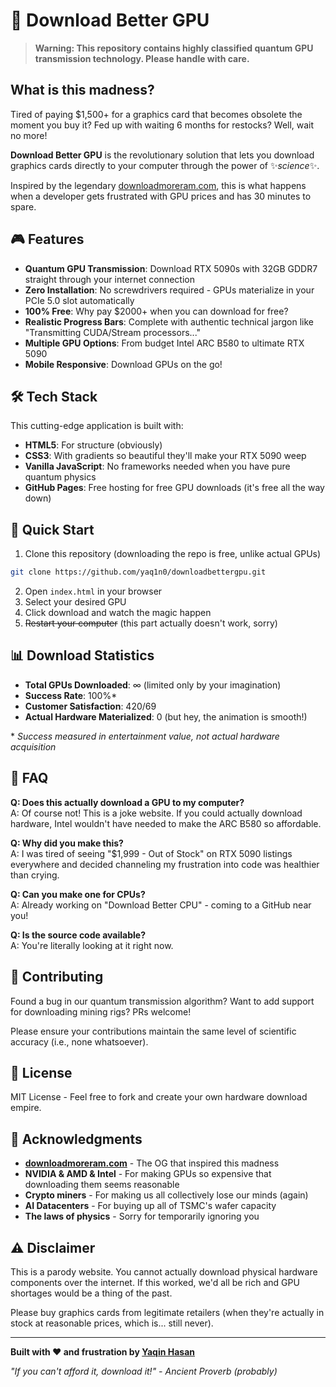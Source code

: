 # 🚀 Download Better GPU

> **Warning: This repository contains highly classified quantum GPU transmission technology. Please handle with care.**

## What is this madness?

Tired of paying $1,500+ for a graphics card that becomes obsolete the moment you buy it? Fed up with waiting 6 months for restocks? Well, wait no more!

**Download Better GPU** is the revolutionary solution that lets you download graphics cards directly to your computer through the power of ✨*science*✨.

Inspired by the legendary [downloadmoreram.com](https://downloadmoreram.com/), this is what happens when a developer gets frustrated with GPU prices and has 30 minutes to spare.

## 🎮 Features

- **Quantum GPU Transmission**: Download RTX 5090s with 32GB GDDR7 straight through your internet connection
- **Zero Installation**: No screwdrivers required - GPUs materialize in your PCIe 5.0 slot automatically
- **100% Free**: Why pay $2000+ when you can download for free?
- **Realistic Progress Bars**: Complete with authentic technical jargon like "Transmitting CUDA/Stream processors..."
- **Multiple GPU Options**: From budget Intel ARC B580 to ultimate RTX 5090
- **Mobile Responsive**: Download GPUs on the go!

## 🛠 Tech Stack

This cutting-edge application is built with:

- **HTML5**: For structure (obviously)
- **CSS3**: With gradients so beautiful they'll make your RTX 5090 weep
- **Vanilla JavaScript**: No frameworks needed when you have pure quantum physics
- **GitHub Pages**: Free hosting for free GPU downloads (it's free all the way down)

## 🚀 Quick Start

1. Clone this repository (downloading the repo is free, unlike actual GPUs)

```bash
git clone https://github.com/yaq1n0/downloadbettergpu.git
```

2. Open `index.html` in your browser
3. Select your desired GPU
4. Click download and watch the magic happen
5. ~~Restart your computer~~ (this part actually doesn't work, sorry)

## 📊 Download Statistics

- **Total GPUs Downloaded**: ∞ (limited only by your imagination)
- **Success Rate**: 100%\*
- **Customer Satisfaction**: 420/69
- **Actual Hardware Materialized**: 0 (but hey, the animation is smooth!)

\* _Success measured in entertainment value, not actual hardware acquisition_

## 🎯 FAQ

**Q: Does this actually download a GPU to my computer?**  
A: Of course not! This is a joke website. If you could actually download hardware, Intel wouldn't have needed to make the ARC B580 so affordable.

**Q: Why did you make this?**  
A: I was tired of seeing "$1,999 - Out of Stock" on RTX 5090 listings everywhere and decided channeling my frustration into code was healthier than crying.

**Q: Can you make one for CPUs?**  
A: Already working on "Download Better CPU" - coming to a GitHub near you!

**Q: Is the source code available?**  
A: You're literally looking at it right now.

## 🤝 Contributing

Found a bug in our quantum transmission algorithm? Want to add support for downloading mining rigs? PRs welcome!

Please ensure your contributions maintain the same level of scientific accuracy (i.e., none whatsoever).

## 📜 License

MIT License - Feel free to fork and create your own hardware download empire.

## 🙏 Acknowledgments

- **[downloadmoreram.com](https://downloadmoreram.com/)** - The OG that inspired this madness
- **NVIDIA & AMD & Intel** - For making GPUs so expensive that downloading them seems reasonable
- **Crypto miners** - For making us all collectively lose our minds (again)
- **AI Datacenters** - For buying up all of TSMC's wafer capacity
- **The laws of physics** - Sorry for temporarily ignoring you

## ⚠️ Disclaimer

This is a parody website. You cannot actually download physical hardware components over the internet. If this worked, we'd all be rich and GPU shortages would be a thing of the past.

Please buy graphics cards from legitimate retailers (when they're actually in stock at reasonable prices, which is... still never).

---

**Built with ❤️ and frustration by [Yaqin Hasan](https://yaqinhasan.com)**

_"If you can't afford it, download it!" - Ancient Proverb (probably)_
